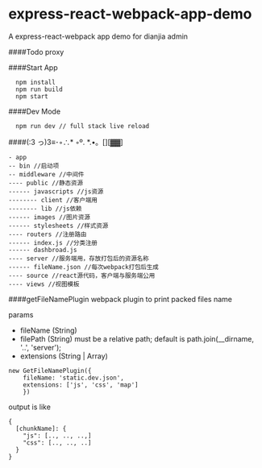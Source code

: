 # express-react-webpack-app-demo
A express-react-webpack app demo for dianjia admin

####Todo
proxy

####Start App
```
  npm install
  npm run build
  npm start
```


####Dev Mode
```
  npm run dev // full stack live reload
```


####(:3 っ)3≡･◦∴* ◦º. *.•。[][▓▓]
```
- app
-- bin //启动项
-- middleware //中间件
---- public //静态资源
------ javascripts //js资源
-------- client //客户端用
-------- lib //js依赖
------ images //图片资源
------ stylesheets //样式资源
---- routers //注册路由
------ index.js //分类注册
------ dashbroad.js
---- server //服务端用，存放打包后的资源名称
------ fileName.json //每次webpack打包后生成
---- source //react源代码，客户端与服务端公用
---- views //视图模板
```


####getFileNamePlugin
webpack plugin
to print packed files name

params
- fileName (String)
- filePath (String) must be a relative path; default is path.join(__dirname, '..', 'server');
- extensions (String | Array)

```
new GetFileNamePlugin({
    fileName: 'static.dev.json',
    extensions: ['js', 'css', 'map']
    })
```

output is like
```
{
  [chunkName]: {
    "js": [.., .., ..,]
    "css": [.., .., ..]
  }
}
```
